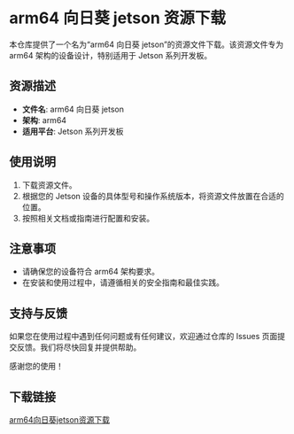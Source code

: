 # arm64 向日葵 jetson 资源下载

本仓库提供了一个名为“arm64 向日葵 jetson”的资源文件下载。该资源文件专为 arm64 架构的设备设计，特别适用于 Jetson 系列开发板。

## 资源描述

- **文件名**: arm64 向日葵 jetson
- **架构**: arm64
- **适用平台**: Jetson 系列开发板

## 使用说明

1. 下载资源文件。
2. 根据您的 Jetson 设备的具体型号和操作系统版本，将资源文件放置在合适的位置。
3. 按照相关文档或指南进行配置和安装。

## 注意事项

- 请确保您的设备符合 arm64 架构要求。
- 在安装和使用过程中，请遵循相关的安全指南和最佳实践。

## 支持与反馈

如果您在使用过程中遇到任何问题或有任何建议，欢迎通过仓库的 Issues 页面提交反馈。我们将尽快回复并提供帮助。

感谢您的使用！

## 下载链接

[arm64向日葵jetson资源下载](https://pan.quark.cn/s/95d7baf39f70)